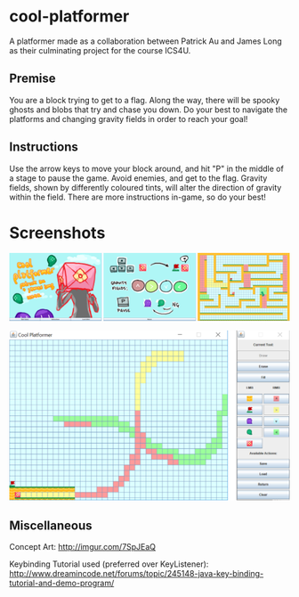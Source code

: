 # cool-platformer
A platformer made as a collaboration between Patrick Au and James Long as their culminating project for the course ICS4U.

## Premise
You are a block trying to get to a flag. Along the way, there will be spooky ghosts and blobs that try and chase you down. Do your best to navigate the platforms and changing gravity fields in order to reach your goal!

## Instructions
Use the arrow keys to move your block around, and hit "P" in the middle of a stage to pause the game. Avoid enemies, and get to the flag. Gravity fields, shown by differently coloured tints, will alter the direction of gravity within the field. There are more instructions in-game, so do your best!

# Screenshots
![Ingame Screenshots](screenshots/123.png)

![Level Editor](screenshots/leveleditorver2.png)

## Miscellaneous
Concept Art:
http://imgur.com/7SpJEaQ

Keybinding Tutorial used (preferred over KeyListener):
http://www.dreamincode.net/forums/topic/245148-java-key-binding-tutorial-and-demo-program/
